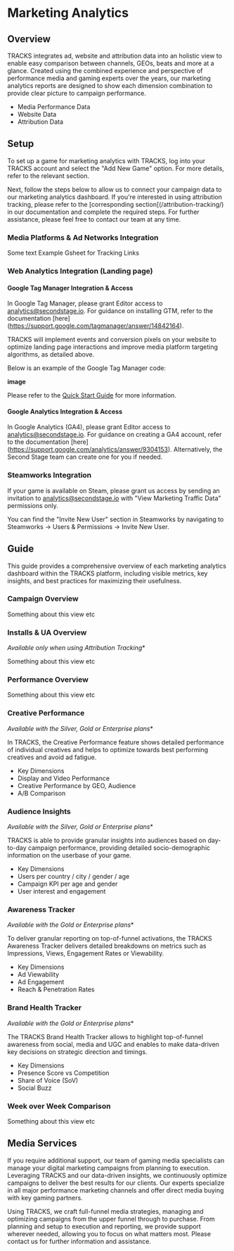 # Marketing Analytics

## Overview

TRACKS integrates ad, website and attribution data into an holistic view to enable easy comparison between channels, GEOs, beats and more at a glance. Created using the combined experience and perspective of performance media and gaming experts over the years, our marketing analytics reports are designed to show each dimension combination to provide clear picture to campaign performance.

- Media Performance Data
- Website Data
- Attribution Data

## Setup

To set up a game for marketing analytics with TRACKS, log into your TRACKS account and select the "Add New Game" option. For more details, refer to the relevant section.

Next, follow the steps below to allow us to connect your campaign data to our marketing analytics dashboard. If you're interested in using attribution tracking, please refer to the [corresponding section[(/attribution-tracking/) in our documentation and complete the required steps. For further assistance, please feel free to contact our team at any time.

### Media Platforms & Ad Networks Integration

Some text
Example Gsheet for Tracking Links

### Web Analytics Integration (Landing page)

#### Google Tag Manager Integration & Access

In Google Tag Manager, please grant Editor access to analytics@secondstage.io. For guidance on installing GTM, refer to the documentation [here] (https://support.google.com/tagmanager/answer/14842164).

TRACKS will implement events and conversion pixels on your website to optimize landing page interactions and improve media platform targeting algorithms, as detailed above.

Below is an example of the Google Tag Manager code:

**image**

Please refer to the [Quick Start Guide](https://support.google.com/tagmanager/answer/14842164) for more information.

#### Google Analytics Integration & Access

In Google Analytics (GA4), please grant Editor access to analytics@secondstage.io. For guidance on creating a GA4 account, refer to the documentation [here] (https://support.google.com/analytics/answer/9304153). Alternatively, the Second Stage team can create one for you if needed.

### Steamworks Integration

If your game is available on Steam, please grant us access by sending an invitation to analytics@secondstage.io with "View Marketing Traffic Data" permissions only.

You can find the "Invite New User" section in Steamworks by navigating to Steamworks → Users & Permissions → Invite New User.

## Guide

This guide provides a comprehensive overview of each marketing analytics dashboard within the TRACKS platform, including visible metrics, key insights, and best practices for maximizing their usefulness.

### Campaign Overview

Something about this view etc

### Installs & UA Overview

*Available only when using Attribution Tracking**

Something about this view etc

### Performance Overview

Something about this view etc

### Creative Performance

*Available with the Silver, Gold or Enterprise plans**

In TRACKS, the Creative Performance feature shows detailed performance of individual creatives and helps to optimize towards best performing creatives and avoid ad fatigue.

- Key Dimensions
- Display and Video Performance
- Creative Performance by GEO, Audience
- A/B Comparison

### Audience Insights

*Available with the Silver, Gold or Enterprise plans**

TRACKS is able to provide granular insights into audiences based on day-to-day campaign performance, providing detailed socio-demographic information on the userbase of your game.

- Key Dimensions
- Users per country / city / gender / age
- Campaign KPI per age and gender
- User interest and engagement

### Awareness Tracker

*Available with the Gold or Enterprise plans**

To deliver granular reporting on top-of-funnel activations, the TRACKS Awareness Tracker delivers detailed breakdowns on metrics such as Impressions, Views, Engagement Rates or Viewability.

- Key Dimensions
- Ad Viewability
- Ad Engagement
- Reach & Penetration Rates

### Brand Health Tracker

*Available with the Gold or Enterprise plans**

The TRACKS Brand Health Tracker allows to highlight top-of-funnel awareness from social, media and UGC and enables to make data-driven key decisions on strategic direction and timings.

- Key Dimensions
- Presence Score vs Competition
- Share of Voice (SoV)
- Social Buzz

### Week over Week Comparison

Something about this view etc

## Media Services

If you require additional support, our team of gaming media specialists can manage your digital marketing campaigns from planning to execution. Leveraging TRACKS and our data-driven insights, we continuously optimize campaigns to deliver the best results for our clients. Our experts specialize in all major performance marketing channels and offer direct media buying with key gaming partners.

Using TRACKS, we craft full-funnel media strategies, managing and optimizing campaigns from the upper funnel through to purchase. From planning and setup to execution and reporting, we provide support wherever needed, allowing you to focus on what matters most. Please contact us for further information and assistance.
